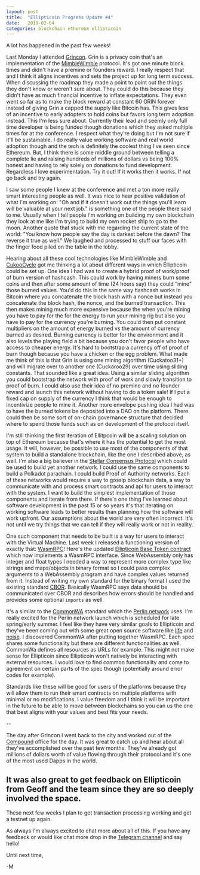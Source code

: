 ```yaml
---
layout: post
title:  "Ellipticoin Progress Update #4"
date:   2019-02-04
categories: blockchain ethereum ellipticoin
---
```

A lot has happened in the past few weeks!

Last Monday I attended [Grincon](https://grincon.us/). Grin is a privacy coin
that's an implementation of the
[MimbleWimble](https://www.mycryptopedia.com/mimblewimble-explained/) protocol.
It's got one minute block times and didn't have a premine or founders reward. I
really respect that and I think it aligns incentives and sets the project up for
long term success. When discussing the roadmap they made a point to point out
the things they don't know or weren't sure about. They could do this because
they didn't have as much financial incentive to inflate expectations. They even
went so far as to make the block reward at constant 60 GRIN forever instead of
giving Grin a capped the supply like Bitcoin has. This gives less of an incentive
to early adopters to hold coins but favors long term adoption instead. This I'm
less sure about. Currently their lead and seemly only full time developer is
being funded though donations which they asked multiple times for at the
conference. I respect what they're doing but I'm not sure if it'll be
sustainable. I do really value working software and real world adoption though
and the tech is definitely the coolest thing I've seen since Ethereum. But, I think
there is some middle ground between telling a complete lie and raising hundreds
of millions of dollars vs being 100% honest and having to rely solely on
donations to fund development.  Regardless I love experimentation. Try it out!
If it works then it works. If not go back and try again.

I saw some people I knew at the conference and met a ton more really smart
interesting people as well. It was nice to hear positive validation of what I'm
working on: "Oh and if it doesn't work out the things you'll learn will be
valuable at your next job." is something one of the people there said to me.
Usually when I tell people I'm working on building my own blockchain they look
at me like I'm trying to build my own rocket ship to go to the moon. Another
quote that stuck with me regarding the current state of the world: "You know how
people say the day is darkest before the dawn? The reverse it true as well." We
laughed and processed to stuff our faces with the finger food piled on the table
in the lobby.

Hearing about all these cool technologies like MimbleWimble and
[CukooCycle](https://github.com/tromp/cuckoo/blob/master/img/cuckatoo_cycle.jpg)
got me thinking a lot about different ways in which Ellipticoin could be set up.
One idea I had was to create a hybrid proof of work/proof of burn version of
hashcash. This could work by having miners burn some coins and then after some
amount of time (24 hours say) they could “mine” those burned values. You'd do
this in the same way hashcash works in Bitcoin where you concatenate the block
hash with a nonce but instead you concatenate the block hash, the nonce,
and the burned transaction. This then makes mining much more expensive
because the when you're mining you have to pay for the for the energy to run
your mining rig but also you have to pay for the currency you're burning. You
could then put constant multipliers on the amount of energy burned vs the amount
of currency burned as desired. Burning currency is better for the environment
and it also levels the playing field a bit because you don't favor people who
have access to cheaper energy. It's hard to bootstrap a currency off of proof of
burn though because you have a chicken or the egg problem.  What made me think
of this is that Grin is using one mining algorithm (Cuckatoo31+) and will
migrate over to another one (Cuckaroo29) over time using sliding constants. That
sounded like a great idea. Using a similar sliding algorithm you could bootstrap
the network with proof of work and slowly transition to proof of burn.  I could
also use their idea of no premine and no founder reward and launch this network
without having to do a token sale! If I put a fixed cap on supply of the
currency I think that would be enough to incentivize people to mine it. Another
more envelope pushing idea I had was to have the burned tokens be deposited into
a DAO on the platform. There could then be some sort of on-chain governance
structure that decided where to spend those funds such as on development of the
protocol itself.

I'm still thinking the first iteration of Ellitpcoin will be a scaling solution
on top of Ethereum because that's where it has the potential to get the most
usage. It will, however, be possible to use most of the components of that
system to build a standalone blockchain, like the one I described above, as
well. I'm also a big believer in the [Stellar Consensus
Protocol](https://www.stellar.org/papers/stellar-consensus-protocol.pdf) which
could be used to build yet another network. I could use the same components to
build a Polkadot parachain. I could build Proof of Authority networks. Each of
these networks would require a way to gossip blockchain data, a way to
communicate with and process smart contracts and api for users to interact
with the system. I want to build the simplest implementation of those components
and iterate from there. If there's one thing I've learned about software
development in the past 15 or so years it's that iterating on working software
leads to better results than planning how the software will work upfront. Our
assumptions about the world are very often incorrect. It's not until we try
things that we can tell if they will really work or not in reality.


One such component that needs to be built is a way for users to interact with
the Virtual Machine. Last week I released a functioning version of exactly that:
[WasmRPC](https://github.com/wasm-rpc/wasm-rpc-spec)! Here's the updated
[Ellipticoin Base Token
contract](https://github.com/ellipticoin/ellipticoin-base-contracts/blob/master/base_token/src/base_token.rs)
which now implements a WasmRPC interface. Since WebAssembly only has integer and
float types I needed a way to represent more complex type like strings and
maps/objects in binary format so I could pass complex arguments to a
WebAssembly program and have complex values returned from it. Instead of writing
my own standard for the binary format I used the existing standard
[CBOR](http://cbor.io/). Basically WasmRPC says data should be communicated over
CBOR and describes how errors should be handled and provides some optional
`imports` as well.

It's a similar to the [CommonWA](https://github.com/CommonWA/cwa-spec) standard
which the [Perlin network](https://www.perlin.net/) uses. I'm really excited for
the Perlin network launch which is scheduled for late spring/early summer. I
feel like they have very similar goals to Ellipticoin and they've been coming
out with some great open source software like
[life](https://github.com/perlin-network/life) and
[noise](https://github.com/perlin-network/noise). I discovered CommonWA after
putting together WasmRPC. Each spec shares some functionality but there are
different functionalities as well. CommonWa defines all resources as URLs for
example. This might not make sense for Ellipticoin since Ellipticoin won't
natively be interacting with external resources. I would love to find common
functionality and come to agreement  on certain parts of the spec though
(potentially around error codes for example).

Standards like these will be good for users of the platforms because they will
allow them to run their smart contracts on multiple platforms with minimal or no
modifications. I value freedom and I think it will be important in the future to
be able to move between blockchains so you can us the one that best aligns with
your values and best fits your needs.

--

The day after Grincon I went back to the city and worked out of the
[Compound](https://compound.finance/) office for the day. It was great to catch
up and hear about all they've accomplished over the past few months. They've
already got millions of dollars worth of value flowing through their protocol
and it's one of the most used Dapps in the world.

It was also great to get feedback on Ellipticoin from Geoff and the team since
they are so deeply involved the space.
--
These next few weeks I plan to get transaction processing working and get a
testnet up again.

As always I'm always excited to chat more about all of this. If you have any
feedback or would like chat more drop in the [Telegram
channel](https://t.me/ellipticoin) and say hello!

Until next time,

-M
